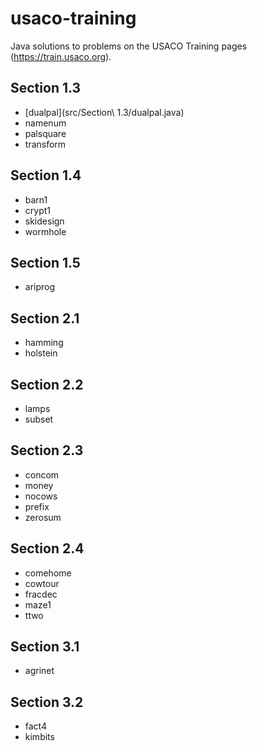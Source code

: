 # usaco-training
Java solutions to problems on the USACO Training pages (https://train.usaco.org).

## Section 1.3
- [dualpal](src/Section\ 1.3/dualpal.java)
- namenum
- palsquare
- transform
## Section 1.4
- barn1
- crypt1
- skidesign
- wormhole
## Section 1.5
- ariprog
## Section 2.1
- hamming
- holstein
## Section 2.2
- lamps
- subset
## Section 2.3
- concom
- money
- nocows
- prefix
- zerosum
## Section 2.4
- comehome
- cowtour
- fracdec
- maze1
- ttwo
## Section 3.1
- agrinet
## Section 3.2
- fact4
- kimbits
